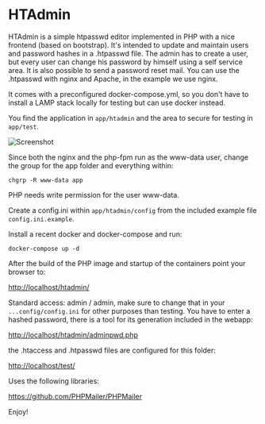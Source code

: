 HTAdmin
=======

HTAdmin is a simple htpasswd editor implemented in PHP with a nice frontend (based on bootstrap). It's intended to update and maintain users and password hashes in a .htpasswd file. The admin has to create a user, but every user can change his password by himself using a self service area. It is also possible to send a password reset mail. You can use the .htpasswd with nginx and Apache, in the example we use nginx.

It comes with a preconfigured docker-compose.yml, so you don't have to install a LAMP stack locally for testing but can use docker instead.

You find the application in `app/htadmin` and the area to secure for testing in `app/test`.

![Screenshot](screenshot.png "Screenshot")

Since both the nginx and the php-fpm run as the www-data user, change the group for the app folder and everything within:

`chgrp -R www-data app`

PHP needs write permission for the user www-data.

Create a config.ini within `app/htadmin/config` from the included example file `config.ini.example`.

Install a recent docker and docker-compose and run:

`docker-compose up -d`
 
After the build of the PHP image and startup of the containers point your browser to:

<http://localhost/htadmin/>

Standard access: admin / admin, make sure to change that in your `...config/config.ini` for other purposes than testing. You have to enter a hashed password, there is a tool for its generation included in the webapp:

<http://localhost/htadmin/adminpwd.php>

the .htaccess and .htpasswd files are configured for this folder:

<http://localhost/test/>

Uses the following libraries:

<https://github.com/PHPMailer/PHPMailer>


Enjoy!
